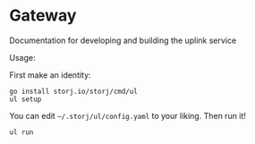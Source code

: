 # Gateway

Documentation for developing and building the uplink service

Usage:

First make an identity:
```
go install storj.io/storj/cmd/ul
ul setup
```

You can edit `~/.storj/ul/config.yaml` to your liking. Then run it!

```
ul run
```

